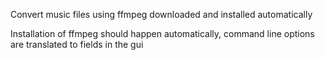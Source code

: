 Convert music files using ffmpeg downloaded and installed automatically

Installation of ffmpeg should happen automatically, command line options
are translated to fields in the gui
